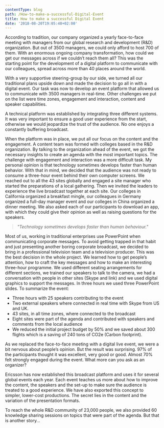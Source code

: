 ```yaml
---
contentType: blog
path: /How-to-make-a-successful-Digital-Event
title: How to make a successful Digital Event
date: '2018-08-20T19:05:48+02:00'
---
```

According to tradition, our company organized a yearly face-to-face meeting with managers from our global research and development (R&D) organization. But out of 3500 managers, we could only afford to host 700 of them.  With an enormous ongoing company transformation, how could we get our messages across if we couldn’t reach them all? This was the starting point for the development of a digital platform to communicate with our colleagues, spread across more than 40 places around the world.

With a very supportive steering-group by our side, we turned all our traditional plans upside down and made the decision to go all in with a digital event. Our task was now to develop an event platform that allowed us to communicate with 3500 managers in real-time. Other challenges we put on the list were time zones, engagement and interaction, content and speaker capabilities.

A technical platform was established by integrating three different systems. It was very important to ensure a good user experience from the start, otherwise we would jeopardize the trust of the audience. No one enjoys a constantly buffering broadcast.

When the platform was in place, we put all our focus on the content and the engagement. A content team was formed with colleges based in the R&D organization. By talking to the organization ahead of the event, we got the necessary insights to create an agenda with the most important topics. The challenge with engagement and interaction was a more difficult task. My personal opinion is that technology sometimes develops faster than human behavior. With that in mind, we decided that the audience was not ready to consume a three-hour event behind their own computer screens. We reached out to all the 43 sites globally and engaged a site manager who started the preparations of a local gathering. Then we invited the leaders to experience the live broadcast together at each site. Our colleges in California organized a breakfast mingle, our colleagues in Germany organized a full-day manager event and our colleges in China organized a dinner meeting. We also asked each of our participants to download an app, with which they could give their opinion as well as raising questions for the speakers.

> _"Technology sometimes develops faster than human behaviour."_
>
>  

Most of us, working in traditional enterprises use PowerPoint when communicating corporate messages. To avoid getting trapped in that habit and just presenting another boring corporate broadcast, we decided to bring in a professional television team and a television producer. This was the best decision in the whole project. We learned how to get people’s attention, how to craft the key messages and how to make an interesting three-hour programme. We used different seating arrangements for different sections, we trained our speakers to talk to the camera, we had a conversation with people in other sites (Skype and link) and we used digital graphics to support the messages. In three hours we used three PowerPoint slides. To summarize the event:

* Three hours with 25 speakers contributing to the event
* Two external speakers where connected in real time with Skype from US and UK.
* 43 sites, in all time zones, where connected to the broadcast
* Eight sites were part of the agenda and contributed with speakers and comments from the local audience
* We reduced the initial project budget by 50% and we saved about 300 flights which is a saving of 240 tons of CO2e (Carbon footprint).

As we replaced the face-to-face meeting with a digital live event, we were a bit nervous about people’s opinion. But the result was surprising. 97% of the participants thought it was excellent, very good or good. Almost 70% felt strongly engaged during the event. What more can you ask as an organizer?

Ericsson has now established this broadcast platform and uses it for several global events each year. Each event teaches us more about how to improve the content, the speakers and the set-up to make sure the audience is treated to a good experience. We have also exported this concept to simpler, lower-cost productions. The secret lies in the content and the variation of the presentation formats. 

To reach the whole R&D community of 23,000 people, we also provided 60 knowledge sharing sessions on topics that were part of the agenda. But that is another story…
